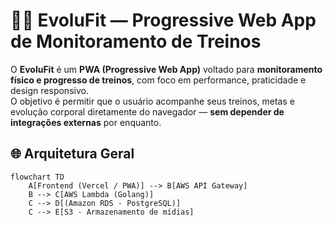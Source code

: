 # 🏋️‍♂️ EvoluFit — Progressive Web App de Monitoramento de Treinos

O **EvoluFit** é um **PWA (Progressive Web App)** voltado para **monitoramento físico e progresso de treinos**, com foco em performance, praticidade e design responsivo.  
O objetivo é permitir que o usuário acompanhe seus treinos, metas e evolução corporal diretamente do navegador — **sem depender de integrações externas** por enquanto.

## 🌐 Arquitetura Geral

```mermaid
flowchart TD
    A[Frontend (Vercel / PWA)] --> B[AWS API Gateway]
    B --> C[AWS Lambda (Golang)]
    C --> D[(Amazon RDS - PostgreSQL)]
    C --> E[S3 - Armazenamento de mídias]
